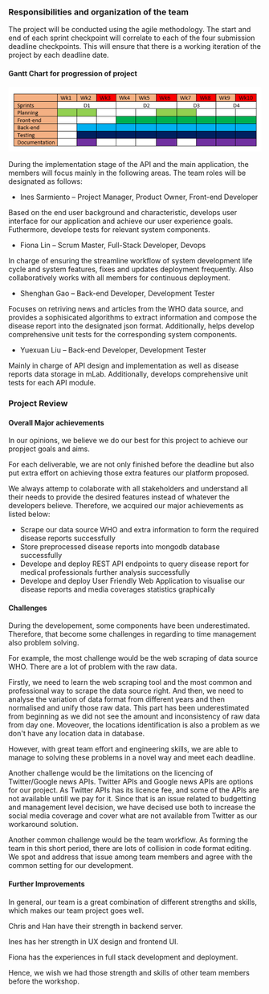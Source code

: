



### Responsibilities and organization of the team
The project will be conducted using the agile methodology. The start and end of each sprint checkpoint will correlate to each of the four submission deadline checkpoints. This will ensure that there is a working iteration of the project by each deadline date.
#### Gantt Chart for progression of project

![Gantt Chart](Gantt.PNG "Gantt Chart")


During the implementation stage of the API and the main application, the members will focus mainly in the following areas. The team roles will be designated as follows:

*	Ines Sarmiento –  Project Manager, Product Owner, Front-end Developer

Based on the end user background and characteristic, develops user interface for our application and achieve our user experience goals. Futhermore, develope tests for relevant system components.

*	Fiona Lin – Scrum Master, Full-Stack Developer, Devops

In charge of ensuring the streamline workflow of system development life cycle and system features, fixes and updates deployment frequently. Also collaboratively works with all members for continuous deployment.

*	Shenghan Gao – Back-end Developer, Development Tester

Focuses on retriving news and articles from the WHO data source, and provides a sophisicated algorithms to extract information and compose the disease report into the designated json format. Additionally, helps develop comprehensive unit tests for the corresponding system components.

*	Yuexuan Liu – Back-end Developer, Development Tester

Mainly in charge of API design and implementation as well as disease reports data storage in mLab. Additionally, develops comprehensive unit tests for each API module.
### Project Review
 [//]: # (- How did the project go in your opinion ?  - Major achievements in project)
 #### Overall Major achievements
 In our opinions, we believe we do our best for this project to achieve our propject goals and aims.

 For each deliverable, we are not only finished before the deadline but also put extra effort on achieving those extra features our platform proposed.  

We always attemp to colaborate with all stakeholders and understand all their needs to provide the desired features instead of whatever the developers believe. Therefore, we acquired our major achievements as listed below:

*  Scrape our data source WHO and extra information to form the required disease reports successfully
* Store preprocessed disease reports into mongodb database successfully
* Develope and deploy REST API endpoints to query disease report for medical professionals further analysis successfully
* Develope and deploy User Friendly Web Application to visualise our disease reports and media coverages statistics graphically


 [//]: # (-?? we don't know our marks and we are not sure how our achievements here yet)
 #### Challenges
 During the developement, some components have been underestimated. Therefore, that become some challenges in regarding to time management also problem solving.

 For example, the most challenge would be the web scraping of data source WHO. There are a lot of problem with the raw data. 
 
 Firstly, we need to learn the web scraping tool and the most common and professional way to scrape the data source right. And then, we need to analyse the variation of data format from different years and then normalised and unify those raw data. This part has been underestimated from beginning as we did not see the amount and inconsistency of raw data from day one. Moveover, the locations identification is also a problem as we don't have any location data in database. 

 However, with great team effort and engineering skills, we are able to manage to solving these problems in a novel way and meet each deadline.

 Another challenge would be the limitations on the licencing of Twitter/Google news APIs. Twitter APIs and Google news APIs are options for our project. As Twitter APIs has its licence fee, and some of the APIs are not available untill we pay for it. Since that is an issue related to budgetting and management level decision, we have decised use both to increase the social media coverage and cover what are not available from Twitter as our workaround solution.

 Another common challenge would be the team workflow. As forming the team in this short period, there are lots of collision in code format editing. We spot and address that issue among team members and agree with the common setting for our development.

 #### Further Improvements
 In general, our team is a great combination of different strengths and skills, which makes our team project goes well.

 Chris and Han have their strength in backend server.
 
 Ines has her strength in UX design and frontend UI. 
 
 Fiona has the experiences in full stack development and deployment.

 Hence, we wish we had those strength and skills of other team members before the workshop.
